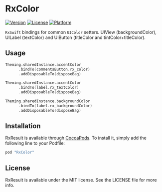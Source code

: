 # RxColor

[![Version](https://img.shields.io/cocoapods/v/RxColor.svg?style=flat)](http://cocoapods.org/pods/RxColor)
[![License](https://img.shields.io/cocoapods/l/RxColor.svg?style=flat)](http://cocoapods.org/pods/RxColor)
[![Platform](https://img.shields.io/cocoapods/p/RxColor.svg?style=flat)](http://cocoapods.org/pods/RxColor)

`RxSwift` bindings for common `UIColor` setters.
UIView (backgroundColor), UILabel (textColor) and UIButton (titleColor and tintColor+titleColor).

## Usage

```swift
Theming.sharedInstance.accentColor
      .bindTo(commentsButton.rx_color)
      .addDisposableTo(disposeBag)
```

```swift
Theming.sharedInstance.accentColor
      .bindTo(label.rx_textColor)
      .addDisposableTo(disposeBag)
```

```swift
Theming.sharedInstance.backgroundColor
      .bindTo(label.rx_backgroundColor)
      .addDisposableTo(disposeBag)
```


## Installation

RxResult is available through [CocoaPods](http://cocoapods.org). To install
it, simply add the following line to your Podfile:

```ruby
pod "RxColor"
```

## License

RxResult is available under the MIT license. See the LICENSE file for more info.
